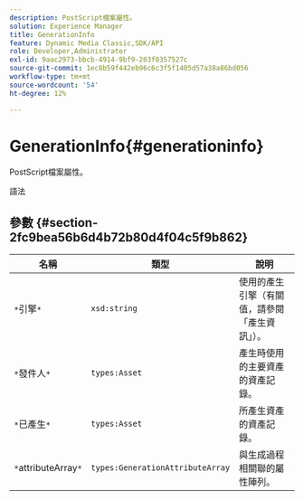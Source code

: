 ```yaml
---
description: PostScript檔案屬性。
solution: Experience Manager
title: GenerationInfo
feature: Dynamic Media Classic,SDK/API
role: Developer,Administrator
exl-id: 9aac2973-bbcb-4914-9bf9-203f0357527c
source-git-commit: 1ec8b59f442eb96c6c3f5f1405d57a38a86bd056
workflow-type: tm+mt
source-wordcount: '54'
ht-degree: 12%

---
```


# GenerationInfo{#generationinfo}

PostScript檔案屬性。

語法

## 參數 {#section-2fc9bea56b6d4b72b80d4f04c5f9b862}

| 名稱 | 類型 | 說明 |
|---|---|---|
| `*`引擎`*` | `xsd:string` | 使用的產生引擎（有關值，請參閱「產生資訊」）。 |
| `*`發件人`*` | `types:Asset` | 產生時使用的主要資產的資產記錄。 |
| `*`已產生`*` | `types:Asset` | 所產生資產的資產記錄。 |
| `*`attributeArray`*` | `types:GenerationAttributeArray` | 與生成過程相關聯的屬性陣列。 |
